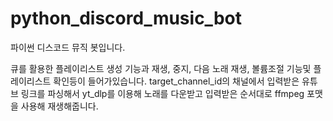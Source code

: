 # python_discord_music_bot
파이썬 디스코드 뮤직 봇입니다.

큐를 활용한 플레이리스트 생성 기능과 재생, 중지, 다음 노래 재생, 볼륨조절 기능및 플레이리스트 확인등이 들어가있습니다.
target_channel_id의 채널에서 입력받은 유튜브 링크를 파싱해서 yt_dlp를 이용해 노래를 다운받고 입력받은 순서대로 ffmpeg 포맷을 사용해 재생해줍니다.
